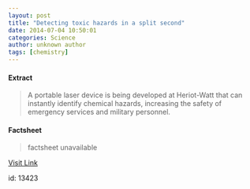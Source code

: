 ```yaml
---
layout: post
title: "Detecting toxic hazards in a split second"
date: 2014-07-04 10:50:01
categories: Science
author: unknown author
tags: [chemistry]
---
```



#### Extract
>A portable laser device is being developed at Heriot-Watt that can instantly identify chemical hazards, increasing the safety of emergency services and military personnel.

#### Factsheet
>factsheet unavailable

[Visit Link](http://phys.org/news323675393.html)

id:   13423
